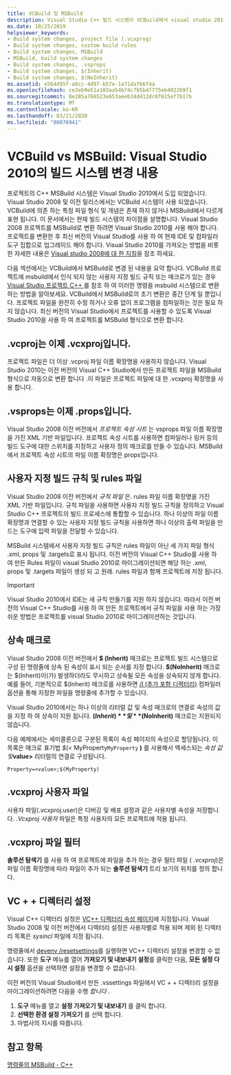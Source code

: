 ```yaml
---
title: VCBuild 및 MSBuild
description: Visual Studio C++ 빌드 시스템이 VCBuild에서 visual studio 2010의 MSBuild로 변경 되었습니다.
ms.date: 10/25/2019
helpviewer_keywords:
- Build system changes, project file (.vcxprog)
- Build system changes, custom build rules
- Build system changes, MSBuild
- MSBuild, build system changes
- Build system changes, .vsprops
- Build system changes, $(Inherit)
- Build system changes, $(NoInherit)
ms.assetid: e564d95f-a6cc-4d97-b57e-1a71daf66f4a
ms.openlocfilehash: ce3eb9e51a103aa54b74c7b5b4f775eb402269f1
ms.sourcegitcommit: 8e285a766523e653aeeb34d412dc6f615ef7b17b
ms.translationtype: MT
ms.contentlocale: ko-KR
ms.lasthandoff: 03/21/2020
ms.locfileid: "80076941"
---
```

# <a name="vcbuild-vs-msbuild-build-system-changes-in-visual-studio-2010"></a>VCBuild vs MSBuild: Visual Studio 2010의 빌드 시스템 변경 내용

프로젝트의 C++ MSBuild 시스템은 Visual Studio 2010에서 도입 되었습니다. Visual Studio 2008 및 이전 릴리스에서는 VCBuild 시스템이 사용 되었습니다. VCBuild에 의존 하는 특정 파일 형식 및 개념은 존재 하지 않거나 MSBuild에서 다르게 표현 됩니다. 이 문서에서는 현재 빌드 시스템의 차이점을 설명합니다. Visual Studio 2008 프로젝트를 MSBuild로 변환 하려면 Visual Studio 2010를 사용 해야 합니다. 프로젝트를 변환한 후 최신 버전의 Visual Studio를 사용 하 여 현재 IDE 및 컴파일러 도구 집합으로 업그레이드 해야 합니다. Visual Studio 2010를 가져오는 방법을 비롯 한 자세한 내용은 [Visual studio 2008에 대 한 지침](use-native-multi-targeting.md#instructions-for-visual-studio-2008)을 참조 하세요.

다음 섹션에서는 VCBuild에서 MSBuild로 변경 된 내용을 요약 합니다. VCBuild 프로젝트에 msbuild에서 인식 되지 않는 사용자 지정 빌드 규칙 또는 매크로가 있는 경우 [Visual Studio 프로젝트 C++ ](../build/creating-and-managing-visual-cpp-projects.md) 를 참조 하 여 이러한 명령을 msbuild 시스템으로 변환 하는 방법을 알아보세요. VCBuild에서 MSBuild로의 초기 변환은 중간 단계 일 뿐입니다. 프로젝트 파일을 완전히 수정 하거나 오류 없이 프로그램을 컴파일하는 것은 필요 하지 않습니다. 최신 버전의 Visual Studio에서 프로젝트를 사용할 수 있도록 Visual Studio 2010을 사용 하 여 프로젝트를 MSBuild 형식으로 변환 합니다.

## <a name="vcproj-is-now-vcxproj"></a>.vcproj는 이제 .vcxproj입니다.

프로젝트 파일은 더 이상 .vcproj 파일 이름 확장명을 사용하지 않습니다. Visual Studio 2010는 이전 버전의 Visual C++ Studio에서 만든 프로젝트 파일을 MSBuild 형식으로 자동으로 변환 합니다 .이 파일은 프로젝트 파일에 대 한 .vcxproj 확장명을 사용 합니다.

## <a name="vsprops-is-now-props"></a>.vsprops는 이제 .props입니다.

Visual Studio 2008 이전 버전에서 *프로젝트 속성 시트* 는 vsprops 파일 이름 확장명을 가진 XML 기반 파일입니다. 프로젝트 속성 시트를 사용하면 컴파일러나 링커 등의 빌드 도구에 대한 스위치를 지정하고 사용자 정의 매크로를 만들 수 있습니다. MSBuild에서 프로젝트 속성 시트의 파일 이름 확장명은 props입니다.

## <a name="custom-build-rules-and-rules-files"></a>사용자 지정 빌드 규칙 및 rules 파일

Visual Studio 2008 이전 버전에서 *규칙 파일* 은. rules 파일 이름 확장명을 가진 XML 기반 파일입니다. 규칙 파일을 사용하면 사용자 지정 빌드 규칙을 정의하고 Visual Studio C++ 프로젝트의 빌드 프로세스에 통합할 수 있습니다. 하나 이상의 파일 이름 확장명과 연결할 수 있는 사용자 지정 빌드 규칙을 사용하면 하나 이상의 출력 파일을 만드는 도구에 입력 파일을 전달할 수 있습니다.

MSBuild 시스템에서 사용자 지정 빌드 규칙은 rules 파일이 아닌 세 가지 파일 형식 .xml, props 및 .targets로 표시 됩니다. 이전 버전의 Visual C++ Studio를 사용 하 여 만든 Rules 파일이 visual Studio 2010로 마이그레이션되면 해당 하는 .xml, props 및 .targets 파일이 생성 되 고 원래. rules 파일과 함께 프로젝트에 저장 됩니다.

> [!IMPORTANT]
> Visual Studio 2010에서 IDE는 새 규칙 만들기를 지원 하지 않습니다. 따라서 이전 버전의 Visual C++ Studio를 사용 하 여 만든 프로젝트에서 규칙 파일을 사용 하는 가장 쉬운 방법은 프로젝트를 visual Studio 2010로 마이그레이션하는 것입니다.

## <a name="inheritance-macros"></a>상속 매크로

Visual Studio 2008 이전 버전에서 **$ (Inherit)** 매크로는 프로젝트 빌드 시스템으로 구성 된 명령줄에 상속 된 속성이 표시 되는 순서를 지정 합니다. **$(NoInherit)** 매크로는 $(Inherit)이(가) 발생하더라도 무시하고 상속될 모든 속성을 상속되지 않게 합니다. 예를 들어, 기본적으로 $(Inherit) 매크로를 사용하면 [/I (추가 포함 디렉터리)](../build/reference/i-additional-include-directories.md) 컴파일러 옵션을 통해 지정한 파일을 명령줄에 추가할 수 있습니다.

Visual Studio 2010에서는 하나 이상의 리터럴 값 및 속성 매크로의 연결로 속성의 값을 지정 하 여 상속이 지원 됩니다. **$(Inherit)** 및 **$(NoInherit)** 매크로는 지원되지 않습니다.

다음 예제에서는 세미콜론으로 구분된 목록이 속성 페이지의 속성으로 할당됩니다. 이 목록은 매크로 표기법 *$(\<* MyProperty`MyProperty` **)** 를 사용해서 액세스되는 <em>속성 값 및</em>**value>** 리터럴의 연결로 구성됩니다.

```
Property=<value>;$(MyProperty)
```

## <a name="vcxprojuser-files"></a>.vcxproj 사용자 파일

사용자 파일(.vcxproj.user)은 디버깅 및 배포 설정과 같은 사용자별 속성을 저장합니다. *.Vcxproj 사용자* 파일은 특정 사용자의 모든 프로젝트에 적용 됩니다.

## <a name="vcxprojfilters-file"></a>.vcxproj 파일 필터

**솔루션 탐색기** 를 사용 하 여 프로젝트에 파일을 추가 하는 경우 필터 파일 ( *.vcxproj*)은 파일 이름 확장명에 따라 파일이 추가 되는 **솔루션 탐색기** 트리 보기의 위치를 정의 합니다.

## <a name="vc-directories-settings"></a>VC + + 디렉터리 설정

Visual C++ 디렉터리 설정은 [VC++ 디렉터리 속성 페이지](../ide/vcpp-directories-property-page.md)에 지정됩니다. Visual Studio 2008 및 이전 버전에서 디렉터리 설정은 사용자별로 적용 되며 제외 된 디렉터리 목록은 *sysincl* 파일에 지정 됩니다.

명령줄에서 [devenv /resetsettings](/visualstudio/ide/reference/resetsettings-devenv-exe)를 실행하면 VC++ 디렉터리 설정을 변경할 수 없습니다. 또한 **도구** 메뉴를 열어 **가져오기 및 내보내기 설정**를 클릭한 다음, **모든 설정 다시 설정** 옵션을 선택하면 설정을 변경할 수 없습니다.

이전 버전의 Visual Studio에서 만든 .vssettings 파일에서 VC + + 디렉터리 설정을 마이그레이션하려면 다음을 수행 *합니다* .

1. **도구** 메뉴를 열고 **설정 가져오기 및 내보내기** 를 클릭 합니다.
2. **선택한 환경 설정 가져오기** 를 선택 합니다.
3. 마법사의 지시를 따릅니다.

## <a name="see-also"></a>참고 항목

[명령줄의 MSBuild - C++](../build/msbuild-visual-cpp.md)
